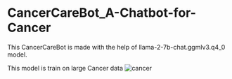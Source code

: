 # CancerCareBot_A-Chatbot-for-Cancer

This CancerCareBot is made with the help of llama-2-7b-chat.ggmlv3.q4_0 model. 

This model is train on large Cancer data
![cancer](https://github.com/YugantGotmare/CancerCareBotA-Chatbot-for-Cancer/assets/101650315/73588fbd-45a6-4906-aa40-e007d26c755b)
